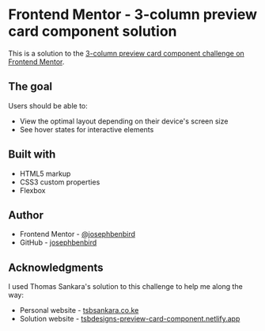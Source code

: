 # Frontend Mentor - 3-column preview card component solution

This is a solution to the [3-column preview card component challenge on Frontend Mentor](https://www.frontendmentor.io/challenges/3column-preview-card-component-pH92eAR2-).

## The goal

Users should be able to:

- View the optimal layout depending on their device's screen size
- See hover states for interactive elements

## Built with

- HTML5 markup
- CSS3 custom properties
- Flexbox

## Author

- Frontend Mentor - [@josephbenbird](https://www.frontendmentor.io/profile/josephbenbird)
- GitHub - [josephbenbird](https://github.com/josephbenbird)

## Acknowledgments

I used Thomas Sankara's solution to this challenge to help me along the way:

- Personal website - [tsbsankara.co.ke](https://tsbsankara.co.ke/)
- Solution website - [tsbdesigns-preview-card-component.netlify.app](https://tsbdesigns-preview-card-component.netlify.app/)
